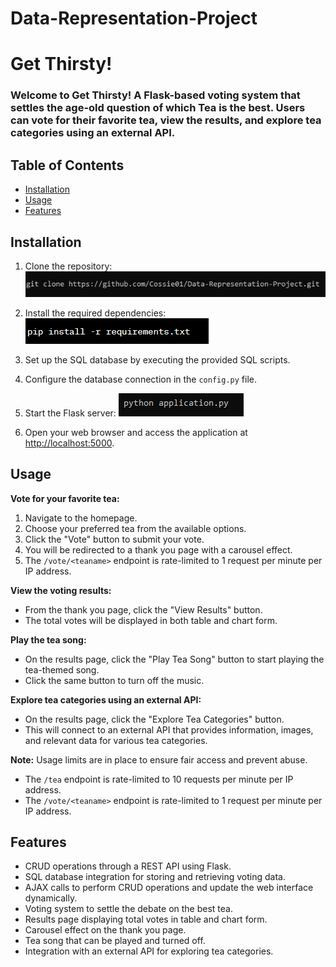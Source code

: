 # Data-Representation-Project
<h1> Get Thirsty!</h1>
<h3>Welcome to Get Thirsty! A Flask-based voting system that settles the age-old question of which Tea is the best. Users can vote for their favorite tea, view the results, and explore tea categories using an external API.</h3>

## Table of Contents

- [Installation](#installation)
- [Usage](#usage)
- [Features](#features)



## Installation

1. Clone the repository:
   ![clone](Project.py/static/Images/gitclone.PNG)

2. Install the required dependencies:
   ![requirements](Project.py/static/Images/pip_install.PNG)

3. Set up the SQL database by executing the provided SQL scripts.

4. Configure the database connection in the `config.py` file.

5. Start the Flask server:
   ![application.py](Project.py/static/Images/python_application.PNG)

6. Open your web browser and access the application at [http://localhost:5000](http://localhost:5000).


## Usage

**Vote for your favorite tea:**

1. Navigate to the homepage.
2. Choose your preferred tea from the available options.
3. Click the "Vote" button to submit your vote.
4. You will be redirected to a thank you page with a carousel effect.
5. The `/vote/<teaname>` endpoint is rate-limited to 1 request per minute per IP address.

**View the voting results:**

- From the thank you page, click the "View Results" button.
- The total votes will be displayed in both table and chart form.

**Play the tea song:**

- On the results page, click the "Play Tea Song" button to start playing the tea-themed song.
- Click the same button to turn off the music.

**Explore tea categories using an external API:**

- On the results page, click the "Explore Tea Categories" button.
- This will connect to an external API that provides information, images, and relevant data for various tea categories.

**Note:** Usage limits are in place to ensure fair access and prevent abuse.
- The `/tea` endpoint is rate-limited to 10 requests per minute per IP address.
- The `/vote/<teaname>` endpoint is rate-limited to 1 request per minute per IP address.


## Features

- CRUD operations through a REST API using Flask.
- SQL database integration for storing and retrieving voting data.
- AJAX calls to perform CRUD operations and update the web interface dynamically.
- Voting system to settle the debate on the best tea.
- Results page displaying total votes in table and chart form.
- Carousel effect on the thank you page.
- Tea song that can be played and turned off.
- Integration with an external API for exploring tea categories.

